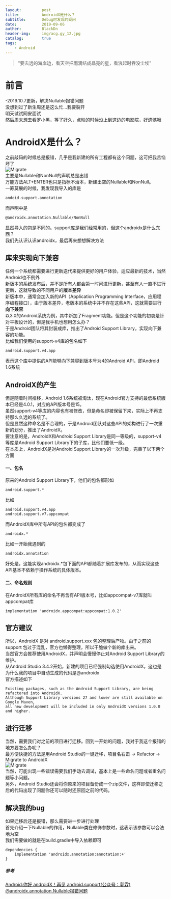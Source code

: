 ```yaml
---
layout:         post
title:          AndroidX是什么？
subtitle:       Debug时发现的疑问
date:           2019-09-06
auther:         BlackDn
header-img:     img/acg.gy_12.jpg
catalog:        true
tags:
    - Android
---
```


>"要去远的海岸边，看天空把雨滴结成晶亮的星，看浪起时吞没尘埃"

# 前言  
-2019.10.7更新，解决Nullable报错问题  
没想到过了新生周还是这么忙...我要裂开  
明天试试网安面试  
然后周末想去看罗小黑，等了好久，点映的时候没上到这边的电影院，好遗憾哦  
# AndroidX是什么？
之前敲码的时候总是报错，几乎是我新建的所有工程都有这个问题，这可把我苦恼坏了  
![Migrate](https://github.com/BlackDn/BlackDn.github.io/blob/master/img/Post_AndroidX/Bug.png?raw=true)  
主要是Nullable和NonNull的声明总是出错  
万能方法ALT+ENTER也只是指标不治本，新建出空的Nullable和NonNull。  
一筹莫展的时候，我发现我导入的库是  
```
andoid.support.annotation
```
而声明中是  
```
@androidx.annotation.Nullable/NonNull
```
显然导入的包是不同的。support库是我们经常用的，但这个androidx是什么东西？  
我们先认识认识androidx，最后再来想想解决方法  
## 库来实现向下兼容
任何一个系统都需要进行更新迭代来提供更好的用户体验，适应最新的技术，当然Android也不例外  
新版本的系统发布后，并不是所有人都会第一时间进行更新，甚至有人一直不进行更新，这就导致的不同用户的**版本差异**  
新版本中，通常会加入新的API（Application Programming Interface，应用程序编程接口），由于版本差异，老版本的系统中并不存在这些API，这就需要进行**向下兼容**  
以3.0的Android系统为例，其中新加了Fragment功能。但是这个功能的初衷是针对平板设计的，但是我手机也想用怎么办？  
于是Android团队将其封装成库，推出了Android Support Library，实现向下兼容的功能。  
比如我们使用的support-v4库的包名如下  
```
android.support.v4.app
```
表示这个库中提供的API能够向下兼容到版本号为4的Android API，即Android 1.6系统  
## AndroidX的产生
但是随着时间推移，Android 1.6系统被淘汰，现在Android官方支持的最低系统版本已经是4.0.1，对应的API版本号是15。  
虽然support-v4等库的内容也有被修改，但是命名却被保留下来，实际上不再支持那么久远的系统了。  
但是显然这种命名是不合理的，于是Android团队对这些API的架构进行了一次重新的划分，推出了AndroidX。  
要注意的是，AndroidX和Android Support Library是同一等级的，support-v4等库是Android Support Library下的子库，比他们要低一级。  
在本质上，AndroidX是对Android Support Library的一次升级，完善了以下两个方面  
#### 一、包名
原来的Android Support Library下，他们的包名都形如
```
android.support.*
```
比如  
```
android.support.v4.app
android.support.v7.appcompat
```
而AndroidX库中所有API的包名都变成了  
```
androidx.*
```
比如一开始我遇到的  
```
androidx.annotation
```
好处是，这能实现androidx.*包下面的API都随着扩展库发布的，从而实现这些API基本不依赖于操作系统的具体版本。  
#### 二、命名规则
在AndroidX所有库的命名不再含有API版本号，比如appcompat-v7库就叫appcompat库  
```
implementation 'androidx.appcompat:appcompat:1.0.2'
```

## 官方建议
所以，AndroidX 是对 android.support.xxx 包的整理后产物。由于之前的 support 包过于混乱，官方也懒得整理，所以干脆做个新的库出来。  
当然官方会推荐使用AndroidX，并声明会慢慢停止对Android Support Library的维护。  
从Android Studio 3.4.2开始，新建的项目已经强制勾选使用AndroidX，这也是为什么我的项目中自动生成的代码是@androidx  
官方描述如下
```
Existing packages, such as the Android Support Library, are being refactored into AndroidX.
Although Support Library versions 27 and lower are still available on Google Maven,
all new development will be included in only AndroidX versions 1.0.0 and higher.
```
## 进行迁移
当然，需要我们对之前的项目进行迁移。回到一开始的问题，我对于我这个报错的地方要怎么办呢？  
最方便快捷的方法是用Android Studio的一键迁移，项目名右击 -> Refactor -> Migrate to AndroidX  
![Migrate](https://github.com/BlackDn/BlackDn.github.io/blob/master/img/Post_AndroidX/Migrate.jpg?raw=true)  
当然，可能出现一些错误需要我们手动去调试，基本上是一些命名问题或者重名问题等小问题。  
另外，Android Studio还会将你原来的项目备份成一个zip文件，这样即使迁移之后的代码出现了问题你还可以随时还原回之前的代码。 
## 解决我的bug
如果迁移后还是报错，那么需要进一步进行处理  
首先介绍一下Nullable的作用，Nullable类在修饰参数时，这表示该参数可以合法地为空  
我们需要做的就是在build.gradle中导入依赖即可  
```
dependencies {
    implementation 'androidx.annotation:annotation:+'
}
```  
##### 参考  
[Android:你好,androidX！再见,android.support(公众号：郭霖)](https://www.jianshu.com/p/41de8689615d)  
[@androidx.annotation.Nullable报错问题](https://blog.csdn.net/m0_37692318/article/details/89710765)  

